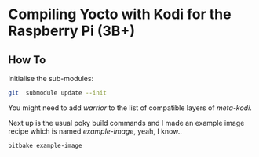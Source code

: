 # Compiling Yocto with Kodi for the Raspberry Pi (3B+)

## How To

Initialise the sub-modules:
```bash
git  submodule update --init
```
You might need to add *warrior* to the list of compatible layers of *meta-kodi*.

Next up is the usual poky build commands and I made an example image recipe which is named *example-image*, yeah, I know..

```bash
bitbake example-image
```

